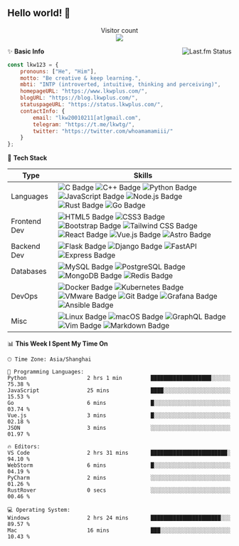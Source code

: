 <!--
# Hi there! 👋
**synthpop123/synthpop123** is a ✨ _special_ ✨ repository because its `README.md` (this file) appears on your GitHub profile.

Here are some ideas to get you started:
-->

## Hello world! 🌱

<p align="center"> 
  Visitor count<br>
  <img src="https://profile-counter.glitch.me/synthpop123/count.svg" />
</p>

<!-- -  I’m currently studying Computer Science in Peking University.
 - 🌱 Be **creative** & keep **learning**.
 - 📫 Here is my [homepage](https://www.lkwplus.com/), and I sometimes write something on my [blog](https://blog.lkwplus.com).
 - ✨ How to get in touch:
  
  [![Telegram Badge](https://img.shields.io/badge/Telegram-26A5E4?logo=telegram&logoColor=fff&style=flat-square)](https://t.me/lkwtg)
  [![Twitter Badge](https://img.shields.io/badge/Twitter-1D9BF0?logo=twitter&logoColor=fff&style=flat-square)](https://twitter.com/whoamamamiii)
  [![Gmail Badge](https://img.shields.io/badge/Gmail-EA4335?logo=gmail&logoColor=fff&style=flat-square)](mailto:me@lkwplus.com)-->

<a href="https://www.last.fm/user/synthpop123">
   <img align="right" src="https://lastfm.lkwplus.com/api?user=synthpop123&count=4&width=300&footer_style=compact_stats" alt="Last.fm Status">
</a>

✨ **Basic Info**

```javascript
const lkw123 = {
    pronouns: ["He", "Him"],
    motto: "Be creative & keep learning.",
    mbti: "INTP (introverted, intuitive, thinking and perceiving)",
    homepageURL: "https://www.lkwplus.com/",
    blogURL: "https://blog.lkwplus.com/",
    statuspageURL: "https://status.lkwplus.com/",
    contactInfo: {
        email: "lkw20010211[at]gmail.com",
        telegram: "https://t.me/lkwtg/",
        twitter: "https://twitter.com/whoamamamiii/"
    }
};
```

🔭 **Tech Stack**

|**Type**                  | **Skills**                                                                                                                                                                                                                                                                                                                                                                                                                                                                                                                                                      |
|-------------------------------|----------------------------------------------------------------------------------------------------------------------------------------------------------------------------------------------------------------------------------------------------------------------------------------------------------------------------------------------------------------------------------------------------------------------------------------------------------------------------------------------------------------------------------------------------------------------|
| Languages      | ![C Badge](https://img.shields.io/badge/C-A8B9CC?logo=c&logoColor=fff&style=flat-square) ![C++ Badge](https://img.shields.io/badge/C%2B%2B-00599C?logo=cplusplus&logoColor=fff&style=flat-square) ![Python Badge](https://img.shields.io/badge/Python-3776AB?logo=python&logoColor=fff&style=flat-square) ![JavaScript Badge](https://img.shields.io/badge/JavaScript-F7DF1E?logo=javascript&logoColor=000&style=flat-square) ![Node.js Badge](https://img.shields.io/badge/Node.js-5FA04E?logo=nodedotjs&logoColor=fff&style=flat-square) ![Rust Badge](https://img.shields.io/badge/Rust-000?logo=rust&logoColor=fff&style=flat-square) ![Go Badge](https://img.shields.io/badge/Go-00ADD8?logo=go&logoColor=fff&style=flat-square) |
| Frontend Dev   | ![HTML5 Badge](https://img.shields.io/badge/HTML5-E34F26?logo=html5&logoColor=fff&style=flat-square) ![CSS3 Badge](https://img.shields.io/badge/CSS3-1572B6?logo=css3&logoColor=fff&style=flat-square) ![Bootstrap Badge](https://img.shields.io/badge/Bootstrap-7952B3?logo=bootstrap&logoColor=fff&style=flat-square) ![Tailwind CSS Badge](https://img.shields.io/badge/Tailwind%20CSS-06B6D4?logo=tailwindcss&logoColor=fff&style=flat-square) ![React Badge](https://img.shields.io/badge/React-61DAFB?logo=react&logoColor=000&style=flat-square) ![Vue.js Badge](https://img.shields.io/badge/Vue.js-4FC08D?logo=vuedotjs&logoColor=fff&style=flat-square) ![Astro Badge](https://img.shields.io/badge/Astro-BC52EE?logo=astro&logoColor=fff&style=flat-square) |
| Backend Dev   | ![Flask Badge](https://img.shields.io/badge/Flask-000?logo=flask&logoColor=fff&style=flat-square) ![Django Badge](https://img.shields.io/badge/Django-092E20?logo=django&logoColor=fff&style=flat-square) ![FastAPI](https://img.shields.io/badge/FastAPI-005571?&style=flat-square&logo=fastapi) ![Express Badge](https://img.shields.io/badge/Express-000?logo=express&logoColor=fff&style=flat-square)                                                                                                                                                                                |
| Databases     | ![MySQL Badge](https://img.shields.io/badge/MySQL-4479A1?logo=mysql&logoColor=fff&style=flat-square) ![PostgreSQL Badge](https://img.shields.io/badge/PostgreSQL-4169E1?logo=postgresql&logoColor=fff&style=flat-square) ![MongoDB Badge](https://img.shields.io/badge/MongoDB-47A248?logo=mongodb&logoColor=fff&style=flat-square) ![Redis Badge](https://img.shields.io/badge/Redis-DC382D?logo=redis&logoColor=fff&style=flat-square)                                                                                                                                                                        |
| DevOps         | ![Docker Badge](https://img.shields.io/badge/Docker-2496ED?logo=docker&logoColor=fff&style=flat-square) ![Kubernetes Badge](https://img.shields.io/badge/Kubernetes-326CE5?logo=kubernetes&logoColor=fff&style=flat-square) ![VMware Badge](https://img.shields.io/badge/VMware-607078?logo=vmware&logoColor=fff&style=flat-square) ![Git Badge](https://img.shields.io/badge/Git-F05032?logo=git&logoColor=fff&style=flat-square) ![Grafana Badge](https://img.shields.io/badge/Grafana-F46800?logo=grafana&logoColor=fff&style=flat-square) ![Ansible Badge](https://img.shields.io/badge/Ansible-E00?logo=ansible&logoColor=fff&style=flat-square) |
| Misc       | ![Linux Badge](https://img.shields.io/badge/Linux-FCC624?logo=linux&logoColor=000&style=flat-square) ![macOS Badge](https://img.shields.io/badge/macOS-000?logo=macos&logoColor=fff&style=flat-square) ![GraphQL Badge](https://img.shields.io/badge/GraphQL-E10098?logo=graphql&logoColor=fff&style=flat-square) ![Vim Badge](https://img.shields.io/badge/Vim-019733?logo=vim&logoColor=fff&style=flat-square) ![Markdown Badge](https://img.shields.io/badge/Markdown-000?logo=markdown&logoColor=fff&style=flat-square)                                                                                                        |

<!--START_SECTION:waka-->
📊 **This Week I Spent My Time On** 

```text
🕑︎ Time Zone: Asia/Shanghai

💬 Programming Languages: 
Python                   2 hrs 1 min         ███████████████████░░░░░░   75.38 % 
JavaScript               25 mins             ████░░░░░░░░░░░░░░░░░░░░░   15.53 % 
Go                       6 mins              █░░░░░░░░░░░░░░░░░░░░░░░░   03.74 % 
Vue.js                   3 mins              █░░░░░░░░░░░░░░░░░░░░░░░░   02.18 % 
JSON                     3 mins              ░░░░░░░░░░░░░░░░░░░░░░░░░   01.97 % 

🔥 Editors: 
VS Code                  2 hrs 31 mins       ████████████████████████░   94.10 % 
WebStorm                 6 mins              █░░░░░░░░░░░░░░░░░░░░░░░░   04.19 % 
PyCharm                  2 mins              ░░░░░░░░░░░░░░░░░░░░░░░░░   01.26 % 
RustRover                0 secs              ░░░░░░░░░░░░░░░░░░░░░░░░░   00.46 % 

💻 Operating System: 
Windows                  2 hrs 24 mins       ██████████████████████░░░   89.57 % 
Mac                      16 mins             ███░░░░░░░░░░░░░░░░░░░░░░   10.43 % 
```


<!--END_SECTION:waka-->
